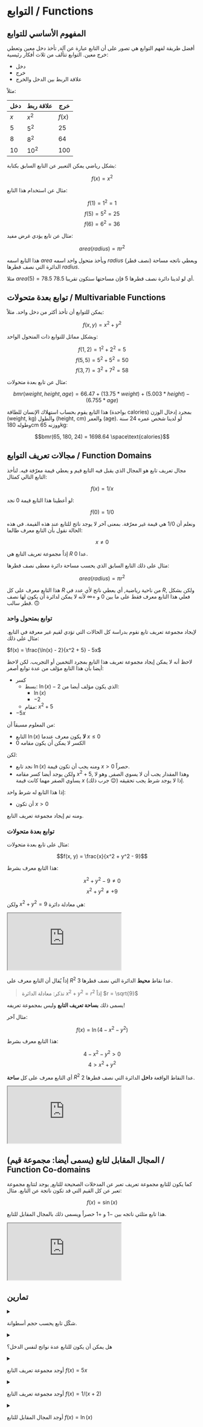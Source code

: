 # التوابع / Functions

## المفهوم الأساسي للتوابع

أفضل طريقة لفهم التوابع هي تصور على أن التابع عبارة عن آلة, تأخذ دخل معين وتعطي خرج معين.
التوابع تتألف من ثلاث أفكار رئيسية:

- دخل
- خرج
- علاقة الربط بين الدخل والخرج

مثلاً:

| دخل  | علاقة ربط | خرج    |
|------|-----------|--------|
| $x$  | $x^2$     | $f(x)$ |
| $5$  | $5^2$     | $25$   |
| $8$  | $8^2$     | $64$   |
| $10$ | $10^2$    | $100$  |

بشكل رياضي يمكن التعبير عن التابع السابق بكتابة:

$$f(x) = x^2$$

مثال عن استخدام هذا التابع:

$$f(1) = 1^2 = 1$$
$$f(5) = 5^2 = 25$$
$$f(6) = 6^2 = 36$$

مثال عن تابع يؤدي غرض مفيد:

$$area(radius) = {\pi}{r^2}$$

هذا التابع اسمه $area$ ويأخذ متحول واحد اسمه $radius$ (نصف قطر) ويعطي ناتجه مساحة الدائرة التي نصف قطرها $radius$.

مثلا $area(5) = 78.5$ أي لو لدينا دائرة نصف قطرها $5$ فإن مساحتها ستكون تقريبا $78.5$.

## توابع بعدة متحولات / Multivariable Functions

يمكن للتوابع أن تأخذ أكثر من دخل واحد. مثلاً:

$$f(x, y) = x^2 + y^2$$

وبشكل مماثل للتوابع ذات المتحول الواحد:

$$f(1, 2) = 1^2 + 2^2 = 5$$
$$f(5, 5) = 5^2 + 5^2 = 50$$
$$f(3, 7) = 3^2 + 7^2 = 58$$

مثال عن تابع بعدة متحولات:

$$bmr(weight, height, age) = 66.47 + (13.75 * weight) + (5.003 * height) - (6.755 * age)$$

هذا التابع يقوم بحساب استهلاك الإنسان للطاقة (بواحدة $\text{calories}$) بمجرد إدخال الوزن $\text{(weight, kg)}$ والطول $\text{(height, cm)}$ والعمر $\text{(age)}$.
لو لدينا شخص عمره 24 سنة وطوله 180cm ووزنه 65kg:

$$bmr(65, 180, 24) = 1698.64 \space\text{calories}$$

## مجالات تعريف التوابع / Function Domains

مجال تعريف تابع هو المجال الذي يقبل فيه التابع قيم و يعطي قيمة معرّفة فيه. لنأخذ التابع التالي كمثال:

$$f(x) = 1/x$$

لو أعطينا هذا التابع قيمة $0$ نجد:

$$f(0) = 1/0$$

ونعلم أن $1/0$ هي قيمة غير معرّفة. بمعنى آخر لا يوجد ناتج للتابع عند هذه القيمة. في هذه الحالة نقول بأن التابع معرف طالما:

$$x \neq 0$$

إذاً مجموعة تعريف التابع هي $R$ عدا $0$.

مثال على ذلك التابع السابق الذي يحسب مساحة دائرة معطى نصف قطرها:

$$area(radius) = {\pi}{r^2}$$

هذا التابع معرف على كل $R$ من ناحية رياضية, أي يعطي ناتج لأي عدد في $R$, ولكن بشكل فعلي هذا التابع معرف فقط على ما بين $0$ و $+\infty$ لأنه لا يمكن لدائرة أن يكون لها نصف قطر سالب. 🙃

### توابع بمتحول واحد

لإيجاد مجموعة تعريف تابع نقوم بدراسة كل الحالات التي تؤدي لقيم غير معرفة في التابع. مثال على ذلك:

$f(x) = \frac{\ln(x) - 2}{x^2 + 5} - 5x$

لاحظ أنه لا يمكن إيجاد مجموعة تعريف هذا التابع بمجرد التخمين أو التجريب. لكن لاحظ أيضا بأن هذا التابع مؤلف من عدة توابع أصغر:

- كسر
	- بسط: $\ln(x) - 2$ الذي يكون مؤلف أيضا من:
		- $\ln(x)$
		- $-2$
	- مقام: $x^2 + 5$
- $-5x$

من المعلوم مسبقاً أن:
- التابع $\ln(x)$ **لا** يكون معرف عندما $x \leq 0$
- الكسر لا يمكن أن يكون مقامه $0$

لكن:
- نجد تابع $\ln(x)$ ومنه يجب أن تكون قيمة $x > 0$ حصراً.
- ولكن يوجد أيضا كسر مقامه $x^2 + 5$, وهذا المقدار يجب أن لا يسوي الصفر, وهو لا يساوي الصفر مهما كانت قيمة $x$ (جرب ذلك 😉) إذا لا يوجد شرط يجب تحقيقه.

إذا هذا التابع له شرط واحد:
- أن تكون $x > 0$

ومنه تم إيجاد مجموعة تعريف التابع.

### توابع بعدة متحولات

مثال على تابع بعدة متحولات:

$$f(x, y) = \frac{x}{x^2 + y^2 - 9}$$

هذا التابع معرف بشرط:

$$x^2 + y^2 - 9 \neq 0$$
$$x^2 + y^2 \neq +9$$

ولكن $x^2 + y^2 = 9$ هي معادلة دائرة:

<iframe class="desmos-chart" src="https://www.desmos.com/calculator/ankjmz96is?embed"></iframe>

إذاً يُقال أن التابع معرف على $R^2$ عدا نقاط **محيط** الدائرة التي نصف قطرها $3$.

> تذكر: معادلة الدائرة $x^2 + y^2 = r^2$ إذاً $r = \sqrt{9}$

يسمى ذلك **بساحة تعريف التابع** وليس بمجموعة تعريفه!

مثال آخر:

$$f(x) = \ln(4 - x^2 - y^2)$$

هذا التابع معرف بشرط:

$$4 - x^2 - y^2 > 0$$
$$4 > x^2 + y^2$$

أي التابع معرف على كل **ساحة** $R^2$ عدا النقاط الواقعة **داخل** الدائرة التي نصف قطرها $2$.

<iframe class="desmos-chart" src="https://www.desmos.com/calculator/z2p1eqbzc6?embed"></iframe>

## المجال المقابل لتابع (يسمى أيضا: مجموعة قيم) / Function Co-domains

كما يكون للتابع مجموعة تعريف تعبر عن المدخلات الصحيحة للتابع, يوجد لتتابع مجموعة تعبر عن كل القيم التي قد تكون ناتجة عن التابع. مثال:

$$f(x) = \sin(x)$$

هذا تابع مثلثي ناتجه بين $-1$ و $+1$ حصراً ويسمى ذلك بالمجال المقابل للتابع.

<iframe class="desmos-chart" src="https://www.desmos.com/calculator/xom7yriiv3?embed"></iframe>

## تمارين

<!-- Exercise -->

<details>
<summary>

شكّل تابع يحسب حجم أسطوانة.
</summary>

$$volume(h, r) = {\pi}{r^2}{h}$$
</details>

<!-- Exercise -->

<details>
<summary>

هل يمكن أن يكون للتابع عدة نواتج لنفس الدخل؟
</summary>

لا.
</details>

<!-- Exercise -->

<details>
<summary>

أوجد مجموعة تعريف التابع $f(x) = 5x$
</summary>

التابع لا يشترط ل $x$ أن تكون ضمن مجال محدد. إذا التابع معرف من $-\infty$ حتى $+\infty$.
</details>

<!-- Exercise -->

<details>
<summary>

أوجد مجموعة تعريف التابع $f(x) = 1/(x+2)$
</summary>

التابع معرف بشرط: 
$x+2 \neq 0$

أي:
$x \neq -2$.
</details>

<!-- Exercise -->

<details>
<summary>

أوجد المجال المقابل للتابع $f(x) = \ln(x)$
</summary>

التابع $\ln(x)$ ناتجه ما بين $-\infty$ و $+\infty$.
</details>